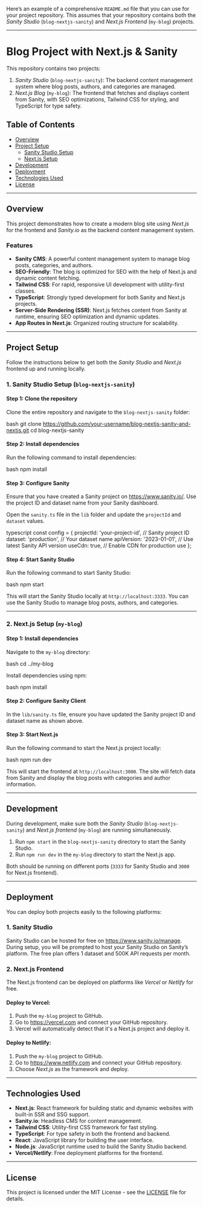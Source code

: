 Here’s an example of a comprehensive `README.md` file that you can use for your project repository. This assumes that your repository contains both the *Sanity Studio* (`blog-nextjs-sanity`) and *Next.js Frontend* (`my-blog`) projects.

---

# Blog Project with Next.js & Sanity

This repository contains two projects:

1. *Sanity Studio* (`blog-nextjs-sanity`): The backend content management system where blog posts, authors, and categories are managed.
2. *Next.js Blog* (`my-blog`): The frontend that fetches and displays content from Sanity, with SEO optimizations, Tailwind CSS for styling, and TypeScript for type safety.

## Table of Contents

- [Overview](#overview)
- [Project Setup](#project-setup)
  - [Sanity Studio Setup](#sanity-studio-setup)
  - [Next.js Setup](#nextjs-setup)
- [Development](#development)
- [Deployment](#deployment)
- [Technologies Used](#technologies-used)
- [License](#license)

---

## Overview

This project demonstrates how to create a modern blog site using *Next.js* for the frontend and *Sanity.io* as the backend content management system.

### Features

- **Sanity CMS**: A powerful content management system to manage blog posts, categories, and authors.
- **SEO-Friendly**: The blog is optimized for SEO with the help of Next.js and dynamic content fetching.
- **Tailwind CSS**: For rapid, responsive UI development with utility-first classes.
- **TypeScript**: Strongly typed development for both Sanity and Next.js projects.
- **Server-Side Rendering (SSR)**: Next.js fetches content from Sanity at runtime, ensuring SEO optimization and dynamic updates.
- **App Routes in Next.js**: Organized routing structure for scalability.

---

## Project Setup

Follow the instructions below to get both the *Sanity Studio* and *Next.js* frontend up and running locally.

### 1. Sanity Studio Setup (`blog-nextjs-sanity`)

#### Step 1: Clone the repository
Clone the entire repository and navigate to the `blog-nextjs-sanity` folder:

bash
git clone https://github.com/your-username/blog-nextjs-sanity-and-nextjs.git
cd blog-nextjs-sanity


#### Step 2: Install dependencies
Run the following command to install dependencies:

bash
npm install


#### Step 3: Configure Sanity
Ensure that you have created a Sanity project on https://www.sanity.io/. Use the project ID and dataset name from your Sanity dashboard.

Open the `sanity.ts` file in the `lib` folder and update the `projectId` and `dataset` values.

typescript
const config = {
  projectId: 'your-project-id', // Sanity project ID
  dataset: 'production', // Your dataset name
  apiVersion: '2023-01-01', // Use latest Sanity API version
  useCdn: true, // Enable CDN for production use
};


#### Step 4: Start Sanity Studio
Run the following command to start Sanity Studio:

bash
npm start


This will start the Sanity Studio locally at `http://localhost:3333`. You can use the Sanity Studio to manage blog posts, authors, and categories.

---

### 2. Next.js Setup (`my-blog`)

#### Step 1: Install dependencies
Navigate to the `my-blog` directory:

bash
cd ../my-blog


Install dependencies using npm:

bash
npm install


#### Step 2: Configure Sanity Client
In the `lib/sanity.ts` file, ensure you have updated the Sanity project ID and dataset name as shown above.

#### Step 3: Start Next.js
Run the following command to start the Next.js project locally:

bash
npm run dev


This will start the frontend at `http://localhost:3000`. The site will fetch data from Sanity and display the blog posts with categories and author information.

---

## Development

During development, make sure both the *Sanity Studio* (`blog-nextjs-sanity`) and *Next.js frontend* (`my-blog`) are running simultaneously.

1. Run `npm start` in the `blog-nextjs-sanity` directory to start the Sanity Studio.
2. Run `npm run dev` in the `my-blog` directory to start the Next.js app.

Both should be running on different ports (`3333` for Sanity Studio and `3000` for Next.js frontend).

---

## Deployment

You can deploy both projects easily to the following platforms:

### 1. Sanity Studio
Sanity Studio can be hosted for free on https://www.sanity.io/manage. During setup, you will be prompted to host your Sanity Studio on Sanity’s platform. The free plan offers 1 dataset and 500K API requests per month.

### 2. Next.js Frontend
The Next.js frontend can be deployed on platforms like *Vercel* or *Netlify* for free.

#### Deploy to Vercel:
1. Push the `my-blog` project to GitHub.
2. Go to https://vercel.com and connect your GitHub repository.
3. Vercel will automatically detect that it's a Next.js project and deploy it.

#### Deploy to Netlify:
1. Push the `my-blog` project to GitHub.
2. Go to https://www.netlify.com and connect your GitHub repository.
3. Choose *Next.js* as the framework and deploy.

---

## Technologies Used

- **Next.js**: React framework for building static and dynamic websites with built-in SSR and SSG support.
- **Sanity.io**: Headless CMS for content management.
- **Tailwind CSS**: Utility-first CSS framework for fast styling.
- **TypeScript**: For type safety in both the frontend and backend.
- **React**: JavaScript library for building the user interface.
- **Node.js**: JavaScript runtime used to build the Sanity Studio backend.
- **Vercel/Netlify**: Free deployment platforms for the frontend.

---

## License

This project is licensed under the MIT License - see the [LICENSE](LICENSE) file for details.